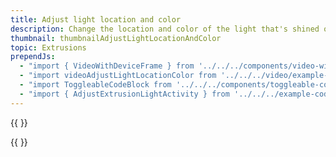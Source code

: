 ```yaml
---
title: Adjust light location and color
description: Change the location and color of the light that's shined on extrusions
thumbnail: thumbnailAdjustLightLocationAndColor
topic: Extrusions
prependJs:
  - "import { VideoWithDeviceFrame } from '../../../components/video-with-device-frame'"
  - "import videoAdjustLightLocationColor from '../../../video/example-adjustlightlocationcolor.mp4'"
  - "import ToggleableCodeBlock from '../../../components/toggleable-code-block'"
  - "import { AdjustExtrusionLightActivity } from '../../../example-code/AdjustExtrusionLightActivity.js'"
---
```


{{
  <VideoWithDeviceFrame 
    videoFile={videoAdjustLightLocationColor}
    rotation="horizontal"
    device="pixel-2"
  />
}}

<!-- Any notes about this example would go here.  -->

{{
  <ToggleableCodeBlock 
    codeSnippet={AdjustExtrusionLightActivity}
  />
}}
